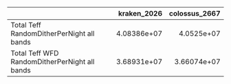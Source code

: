 |                                               |   kraken_2026 |   colossus_2667 |
|:----------------------------------------------|--------------:|----------------:|
| Total Teff RandomDitherPerNight all bands     |   4.08386e+07 |     4.0525e+07  |
| Total Teff WFD RandomDitherPerNight all bands |   3.68931e+07 |     3.66074e+07 |
